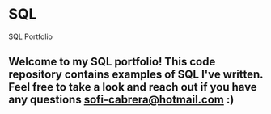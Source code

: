 # SQL
SQL Portfolio
## Welcome to my SQL portfolio! This code repository contains examples of SQL I've written. Feel free to take a look and reach out if you have any questions sofi-cabrera@hotmail.com :)
